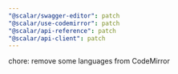 ```yaml
---
"@scalar/swagger-editor": patch
"@scalar/use-codemirror": patch
"@scalar/api-reference": patch
"@scalar/api-client": patch
---
```


chore: remove some languages from CodeMirror
